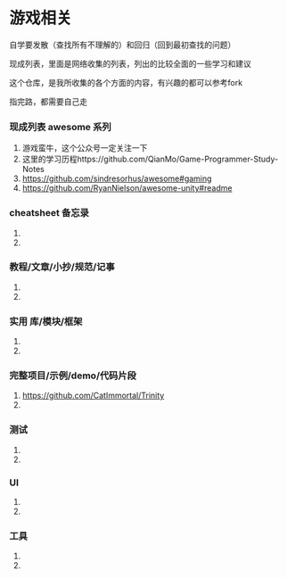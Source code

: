 # 游戏相关
自学要发散（查找所有不理解的）和回归（回到最初查找的问题）

现成列表，里面是网络收集的列表，列出的比较全面的一些学习和建议

这个仓库，是我所收集的各个方面的内容，有兴趣的都可以参考fork

指完路，都需要自己走

### 现成列表 awesome 系列
1. 游戏蛮牛，这个公众号一定关注一下
1. 这里的学习历程https://github.com/QianMo/Game-Programmer-Study-Notes
1. https://github.com/sindresorhus/awesome#gaming
1. https://github.com/RyanNielson/awesome-unity#readme

### cheatsheet 备忘录
1. 
1. 

### 教程/文章/小抄/规范/记事
1. 
1. 

### 实用 库/模块/框架
1. 
1. 

### 完整项目/示例/demo/代码片段
1. https://github.com/CatImmortal/Trinity
1. 

### 测试
1. 
1. 

### UI
1. 
1. 

### 工具
1. 
1. 
